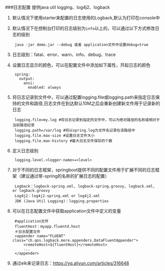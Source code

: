 ###日志配置
提供java util logging、log4j2、logback

1. 默认情况下使用starter来配置的日志使用的Logback,默认为打印在console中
2. 默认情况下在控制台打印的日志级别为`info`以上的，可以通过以下方式修改日志的级别

		java -jar demo.jar --debug 或者 application文件中设置debug=true
3. 日志级别：fatal、error、warn、info、debug、trace
4. 设置日志显示的颜色，可以在配置文件中添加如下属性，开起日志的颜色

		spring:
		  output:
		    ansi:
		      enabled: always
5. 将日志记录到文件中，可以通过配置logging.file或logging.path来指定日志保持的文件和路径,日志文件在到达默认10M之后会重新创建新文件用于记录新的日志

		logging.file=my.log #将日志记录到指定的文件中，可以为绝对路径的名称或相对于当前路径纪录
		logging.path=/var/log #将以spring.log为文件名记录在该路径中
		logging.file.max-size #设置日志文件大小
		logging.file.max-history #最大日志文件保存的个数
6. 定义日志级别

		logging.level.<logger-name>=<level>
7. 对于不同的日志框架，springboot提供不同的配置文件用于扩展不同的日志框架（建议通过带-spring的名称的扩展日志的配置）
	
		Logback：logback-spring.xml, logback-spring.groovy, logback.xml, or logback.groovy
		Log4j2：log4j2-spring.xml or log4j2.xml
		JDK (Java Util Logging)：logging.properties
8. 可以在日志配置文件中获取application文件中定义的变量

		#application文件
		fluentHost：myapp.fluentd.host
		＃日志配置文件
		<appender name="FLUENT" class="ch.qos.logback.more.appenders.DataFluentAppender">
			<remoteHost>${fluentHost}</remoteHost>
			...
		</appender>
9. 通过elk来记录日志：https://yq.aliyun.com/articles/316648